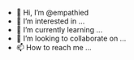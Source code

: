 - 👋 Hi, I’m @empathied
- 👀 I’m interested in ...
- 🌱 I’m currently learning ...
- 💞️ I’m looking to collaborate on ...
- 📫 How to reach me ...

<!---
empathied/empathied is a ✨ special ✨ repository because its `README.md` (this file) appears on your GitHub profile.
You can click the Preview link to take a look at your changes.
--->
